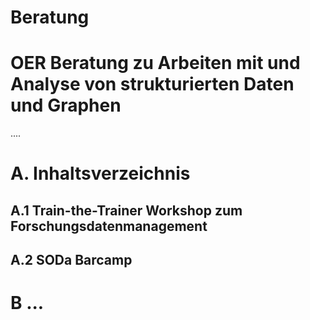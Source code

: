 # Beratung

<!--
author: Canan Hastik
email: canan@hastik.de
version: 0.0.1
date: 2024-10-17
comment: OER-Beratungsmaterialien
language: de
narrator: Deutsch Female
repository: Beratung
icon: https://raw.githubusercontent.com/RDM4CAU/TtL-FDM/main/images/fdm_lehre.png
-->

# OER Beratung zu Arbeiten mit und Analyse von strukturierten Daten und Graphen

....

# A. Inhaltsverzeichnis

## A.1 Train-the-Trainer Workshop zum Forschungsdatenmanagement 
## A.2 SODa Barcamp


# B ...
